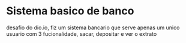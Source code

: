 <h1>Sistema basico de banco</h1>
<p> desafio do  dio.io, fiz um sistema bancario que serve apenas um unico usuario com 3 fucionalidade, sacar, depositar e ver o extrato</p>

